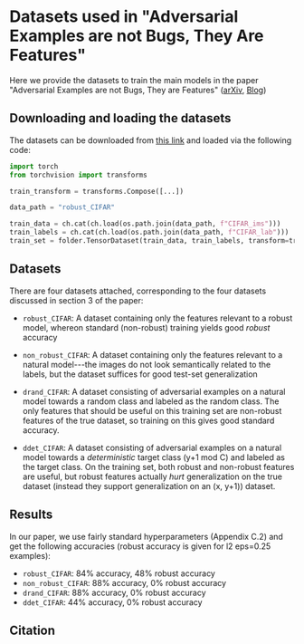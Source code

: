 # Datasets used in "Adversarial Examples are not Bugs, They Are Features"

Here we provide the datasets to train the main models in the paper "Adversarial Examples are not Bugs, They are Features" ([arXiv](), [Blog]())

## Downloading and loading the datasets

The datasets can be downloaded from [this link](andrewilyas.com/datasets.tar) and loaded via the following code:
```python
import torch
from torchvision import transforms

train_transform = transforms.Compose([...])

data_path = "robust_CIFAR"

train_data = ch.cat(ch.load(os.path.join(data_path, f"CIFAR_ims")))
train_labels = ch.cat(ch.load(os.path.join(data_path, f"CIFAR_lab")))
train_set = folder.TensorDataset(train_data, train_labels, transform=train_transform) 
```
## Datasets
There are four datasets attached, corresponding to the four datasets discussed in section 3 of the paper:

- `robust_CIFAR`: A dataset containing only the features relevant to a robust model, whereon standard (non-robust) training yields good *robust* accuracy

- `non_robust_CIFAR`: A dataset containing only the features relevant to a natural model---the images do not look semantically related to the labels, but the dataset suffices for good test-set generalization

- `drand_CIFAR`: A dataset consisting of adversarial examples on a natural model towards a random class and labeled as the random class. The only features that should be useful on this training set are non-robust features of the true dataset, so training on this gives good standard accuracy.

- `ddet_CIFAR`: A dataset consisting of adversarial examples on a natural model towards a *deterministic* target class (y+1 mod C) and labeled as the target class. On the training set, both robust and non-robust features are useful, but robust features actually *hurt* generalization on the true dataset (instead they support generalization on an (x, y+1)) dataset. 

## Results

In our paper, we use fairly standard hyperparameters (Appendix C.2) and get the following accuracies (robust accuracy is given for l2 eps=0.25 examples):

- `robust_CIFAR`: 84% accuracy, 48% robust accuracy 
- `non_robust_CIFAR`: 88% accuracy, 0% robust accuracy
- `drand_CIFAR`: 88% accuracy, 0% robust accuracy
- `ddet_CIFAR`: 44% accuracy, 0% robust accuracy

## Citation 

